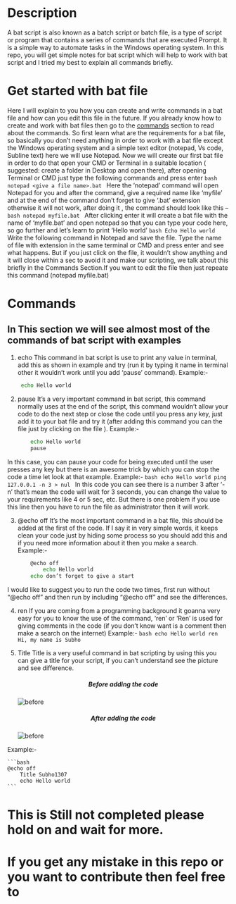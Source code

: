 # Description 
A bat script is also known as a batch script or batch file, is a type of script or program that contains a series of commands that are executed Prompt. It is a simple way to automate tasks in the Windows operating system. In this repo, you will get simple  notes for bat script which will help to work with bat script and I tried my best to explain all commands briefly. 

# Get started with bat file
Here I will explain to you how you can create and write commands in a bat file and how can you edit this file in the future. If you already know how to create and work with bat files then go to the [commands](#com)  section to read about the commands.
So first learn what are the requirements for a bat file, so basically you don’t need anything in order to work with a bat file except the Windows operating system and a simple text editor (notepad, Vs code, Subline text) here we will use Notepad.
Now we will create our first bat file in order to do that open your CMD or Terminal in a suitable location ( suggested: create a folder in Desktop and open there), after opening Terminal or CMD just type the following commands and press enter
    ```bash
        notepad <give a file name>.bat
    ```
Here the ‘notepad’ command will open Notepad for you and after the command, give a required name like ‘myfile’ and at the end of the command don’t forget to give ‘.bat’ extension otherwise it will not work, after doing it , the command should look like this –
   	```bash
    	notepad myfile.bat
   	```
	After clicking enter it will create a bat file with the name of ‘myfile.bat’ and open notepad so that you can type your code here, so go further and let’s 		learn to print ‘Hello world’
   	```bash
    	Echo Hello world
   	```
Write the following command in Notepad and save the file. Type the name of file with extension in the same terminal or CMD and press enter and see what happens. But if you just click on the file, it wouldn’t show anything and it will close within a sec to avoid it and make our scripting, we talk about this 		briefly in the Commands Section.If you want to edit the file then just repeate this command (notepad myfile.bat)
# Commands 
<h2 id="com"> In This section we will see almost most of the commands of bat script with examples</h2>

1.	echo
This command in bat script is use to print any value in terminal, add this as shown in example and try (run it by typing it name in terminal other it wouldn’t work until you add ‘pause’ command).
Example:-
	```bash
 	 echo Hello world
	```

2.	pause
It’s a very important command in bat script, this command normally uses at the end of the script, this command wouldn’t allow your code to do the next step or close the code until you press any key, just add it to your bat file and try it (after adding this command you can the file just by clicking on the file ).
Example:-
	```bash
    	echo Hello world
    	pause
	```
In this case, you can pause your code for being executed until the user presses any key but there is an awesome trick by which you can stop the code a time let look at that example.
Example:-
	```bash
    	echo Hello world
    	ping 127.0.0.1 -n 3 > nul
	```
In this code you can see there is a number 3 after ‘-n’ that’s mean the code will wait for 3 seconds, you can change the value to your requirements like 4 or 5 sec, etc. But there is one problem if you use this line then you have to run the file as administrator then it will work.

3.	@echo off
It’s the most important command in a bat file, this should be added at the first of the code. If I say it in very simple words, it keeps clean your code just by hiding some process so you should add this and if you need more information about it then you make a search.
 Example:-
	```bash
		@echo off
        	echo Hello world
	 	echo don’t forget to give a start
	```
I would like to suggest you to run the code two times, first run without “@echo off” and then run by including “@echo off” and see the differences.

4.	 ren
If you are coming from a programming background it goanna very easy for you to know the use of the command, ‘ren’ or ‘Ren’ is used for giving comments in the code (if you don’t know want is a comment then make a search on the internet)
Example:-
	```bash
    	echo Hello world
	ren Hi, my name is Subho
	```
   
5.	Title <name>
Title is a very useful command in bat scripting by using this you can give a title for your script, if you can’t understand see the picture and see difference.
					<h5 style="text-align: center;">Before adding the code</h5>
     ![before](https://github.com/Subhodip1307/Batch-Script-Guide/assets/111901004/ec67ab9b-608d-4d27-bdb4-89ed290c30f0)
					<h5 style="text-align: center;">After adding the code</h5>
![before](https://github.com/Subhodip1307/Batch-Script-Guide/assets/111901004/573ba17e-335d-43a1-bce7-711158a087ef)


   
Example:-

	```bash
   	@echo off
    	Title Subho1307
    	echo Hello world	
	```
# This is Still not completed please hold on and wait for more.

# If you get any mistake in this repo or you want to contribute then feel free to 





